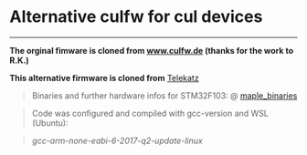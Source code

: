 # Alternative culfw for cul devices
___
**The orginal fimware is cloned from www.culfw.de (thanks for the work to R.K.)**

**This alternative firmware is cloned from** [Telekatz](https://github.com/Telekatz/a-culfw)

>Binaries and further hardware infos for STM32F103: @ [maple_binaries](https://github.com/juergs/maple_binaries) 

>Code was configured and compiled with gcc-version and WSL (Ubuntu): 

>*gcc-arm-none-eabi-6-2017-q2-update-linux*


